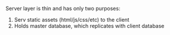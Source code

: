 Server layer is thin and has only two purposes:  
1. Serv static assets (html/js/css/etc) to the client
2. Holds master database, which replicates with client database